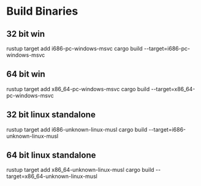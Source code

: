 # Build Binaries

## 32 bit win
rustup target add i686-pc-windows-msvc 
cargo build --target=i686-pc-windows-msvc 

## 64 bit win
rustup target add x86_64-pc-windows-msvc 
cargo build --target=x86_64-pc-windows-msvc 

## 32 bit linux standalone
rustup target add i686-unknown-linux-musl 
cargo build --target=i686-unknown-linux-musl 

## 64 bit linux standalone
rustup target add x86_64-unknown-linux-musl 
cargo build --target=x86_64-unknown-linux-musl 